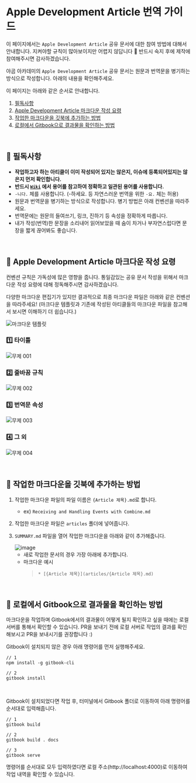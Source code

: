 
# Apple Development Article 번역 가이드

이 페이지에서는 `Apple Development Article` 공유 문서에 대한 참여 방법에 대해서 안내합니다. 지켜야할 규칙이 많아보이지만 어렵지 않답니다 🙂 반드시 숙지 후에 제작에 참여해주시면 감사하겠습니다.

야곰 아카데미의 `Apple Development Article` 공유 문서는 원문과 번역문을 병기하는 방식으로 작성합니다. 아래의 내용을 확인해주세요.

이 페이지는 아래와 같은 순서로 안내합니다.
1. [필독사항](##📮-필독사항)
2. [Apple Development Article 마크다운 작성 요령](##🌳-Apple-Development-Article-마크다운-작성-요령)
3. [작업한 마크다운을 깃북에 추가하는 방법](##🌳-작업한-마크다운을-깃북에-추가하는-방법)
4. [로컬에서 Gitbook으로 결과물을 확인하는 방법](##🌳-로컬에서-Gitbook으로-결과물을-확인하는-방법)

<br>

## 📮 필독사항

- **작업하고자 하는 아티클이 이미 작성되어 있지는 않은지, 이슈에 등록되어있지는 않은지 먼저 확인합니다.**
- **반드시 [`Wiki`](https://github.com/yagom-academy/apple-development-article/wiki/용어-위키) 에서 용어를 참고하여 정확하고 일관된 용어를 사용합니다.**
- `-니다.` 체를 사용합니다. (-하세요. 등 자연스러운 번역을 위한 `-요.` 체는 허용)
- 원문과 번역문을 병기하는 방식으로 작성합니다. 병기 방법은 아래 컨벤션을 따라주세요.
- 번역문에는 원문의 들여쓰기, 링크, 진하기 등 속성을 정확하게 따릅니다.
- 내가 작성(번역)한 문장을 소리내어 읽어보았을 때 숨이 차거나 부자연스럽다면 문장을 짧게 끊어봐도 좋습니다.

<br>

## 🌳 Apple Development Article 마크다운 작성 요령
컨벤션 규칙은 가독성에 많은 영향을 줍니다. 통일감있는 공유 문서 작성을 위해서 마크다운 작성 요령에 대해 정독해주시면 감사하겠습니다. 

다양한 마크다운 편집기가 있지만 결과적으로 최종 마크다운 파일은 아래와 같은 컨벤션을 따라주세요! (마크다운 템플릿과 기존에 작성된 아티클들의 마크다운 파일을 참고해서 보시면 이해하기 더 쉽습니다.)

<img alt="마크다운 템플릿" src="https://user-images.githubusercontent.com/73867548/164189754-7764c3c8-8196-4e20-ba40-ac8ee1adaf8f.png">

### 1️⃣ 타이틀
![무제 001](https://user-images.githubusercontent.com/73867548/162399454-952b3df5-31e0-4eb7-84bf-0eaf9e880c11.jpeg)

### 2️⃣ 줄바꿈 규칙
![무제 002](https://user-images.githubusercontent.com/73867548/164190454-bf4e60fc-5d53-4912-a664-6814ae29873a.jpeg)

### 3️⃣ 번역문 속성
![무제 003](https://user-images.githubusercontent.com/73867548/162399466-5de85ca9-5106-4ab7-a52e-17f61f157c6d.jpeg)

### 4️⃣ 그 외
![무제 004](https://user-images.githubusercontent.com/73867548/162399471-1ed827d0-8ae9-4520-a907-07a358e36ab5.jpeg)

<br>

## 🌳 작업한 마크다운을 깃북에 추가하는 방법
1. 작업한 마크다운 파일의 파일 이름은 `{Article 제목}.md`로 합니다.
    - ex) `Receiving and Handling Events with Combine.md`
2. 작업한 마크다운 파일은 `articles` 폴더에 넣어줍니다.
3. `SUMMARY.md` 파일을 열어 작업한 마크다운을 아래와 같이 추가해줍니다.

    <img alt="image" src="https://user-images.githubusercontent.com/73867548/162395466-4b406c49-c2ec-4e63-8871-f6e9154cd3bf.png">

    - 새로 작업한 문서의 경우 가장 아래에 추가합니다.
    - 마크다운 예시
        > `* [{Article 제목}](articles/{Article 제목}.md)`

<br>

## 🌳 로컬에서 Gitbook으로 결과물을 확인하는 방법

마크다운을 작업하며 Gitbook에서의 결과물이 어떻게 될지 확인하고 싶을 때에는 로컬 서버를 통해서 확인할 수 있습니다. PR을 보내기 전에 로컬 서버로 작업의 결과를 확인해보시고 PR을 보내시기를 권장합니다 :)

Gitbook이 설치되지 않은 경우 아래 명령어를 먼저 실행해주세요.

```
// 1
npm install -g gitbook-cli

// 2
gitbook install
```

<br>

Gitbook이 설치되었다면 작업 후, 터미널에서 Gitbook 폴더로 이동하여 아래 명령어를 순서대로 입력해줍니다.

```
// 1
gitbook build

// 2
gitbook build . docs

// 3
gitbook serve
```

명령어를 순서대로 모두 입력하였다면 로컬 주소(http://localhost:4000)로 이동하여 작업 내역을 확인할 수 있습니다.

